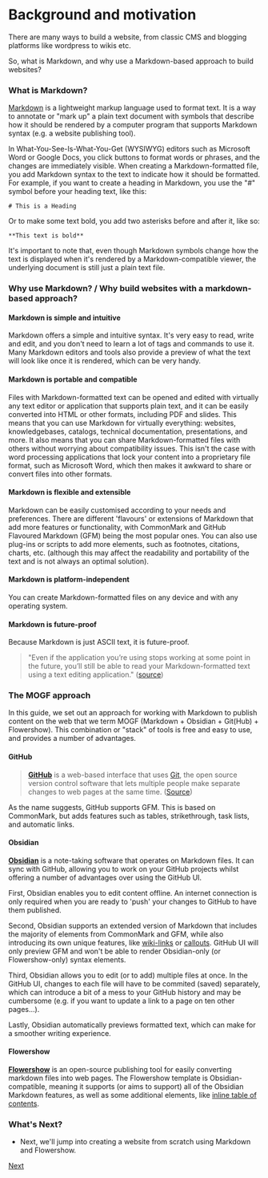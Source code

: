 # Background and motivation

There are many ways to build a website, from classic CMS and blogging platforms like wordpress to wikis etc.

So, what is Markdown, and why use a Markdown-based approach to build websites?

### What is Markdown?

[Markdown](https://en.wikipedia.org/wiki/Markdown) is a lightweight markup language used to format text. It is a way to annotate or "mark up" a plain text document with symbols that describe how it should be rendered by a computer program that supports Markdown syntax (e.g. a website publishing tool).

In What-You-See-Is-What-You-Get (WYSIWYG) editors such as Microsoft Word or Google Docs, you click buttons to format words or phrases, and the changes are immediately visible. When creating a Markdown-formatted file, you add Markdown syntax to the text to indicate how it should be formatted. For example, if you want to create a heading in Markdown, you use the "#" symbol before your heading text, like this:

`# This is a Heading`

Or to make some text bold, you add two asterisks before and after it, like so:

`**This text is bold**`

It's important to note that, even though Markdown symbols change how the text is displayed when it's rendered by a Markdown-compatible viewer, the underlying document is still just a plain text file.

### Why use Markdown? / Why build websites with a markdown-based approach?

#### Markdown is simple and intuitive

Markdown offers a simple and intuitive syntax. It's very easy to read, write and edit, and you don't need to learn a lot of tags and commands to use it. Many Markdown editors and tools also provide a preview of what the text will look like once it is rendered, which can be very handy. 

#### Markdown is portable and compatible

Files with Markdown-formatted text can be opened and edited with virtually any text editor or application that supports plain text, and it can be easily converted into HTML or other formats, including PDF and slides. This means that you can use Markdown for virtually everything: websites, knowledgebases, catalogs, technical documentation, presentations, and more. It also means that you can share Markdown-formatted files with others without worrying about compatibility issues. This isn't the case with word processing applications that lock your content into a proprietary file format, such as Microsoft Word, which then makes it awkward to share or convert files into other formats. 

#### Markdown is flexible and extensible

Markdown can be easily customised according to your needs and preferences. There are different 'flavours' or extensions of Markdown that add more features or functionality, with CommonMark and GitHub Flavoured Markdown (GFM) being the most popular ones. You can also use plug-ins or scripts to add more elements, such as footnotes, citations, charts, etc. (although this may affect the readability and portability of the text and is not always an optimal solution).

#### Markdown is platform-independent

You can create Markdown-formatted files on any device and with any operating system.

#### Markdown is future-proof

Because Markdown is just ASCII text, it is future-proof.

> "Even if the application you’re using stops working at some point in the future, you’ll still be able to read your Markdown-formatted text using a text editing application." ([source](https://stymied.medium.com/why-you-should-and-should-not-use-markdown-1b9d70987792))


### The MOGF approach

In this guide, we set out an approach for working with Markdown to publish content on the web that we term MOGF (Markdown + Obsidian + Git(Hub) + Flowershow). This combination or "stack" of tools is free and easy to use, and provides a number of advantages.

#### GitHub

> **[GitHub](https://github.com/)** is a web-based interface that uses [Git](https://git-scm.com/), the open source version control software that lets multiple people make separate changes to web pages at the same time. ([Source](https://digital.gov/resources/an-introduction-github/))

As the name suggests, GitHub supports GFM. This is based on CommonMark, but adds features such as tables, strikethrough, task lists, and automatic links.

#### Obsidian

**[Obsidian](https://obsidian.md/)** is a note-taking software that operates on Markdown files. It can sync with GitHub, allowing you to work on your GitHub projects whilst offering a number of advantages over using the GitHub UI.

First, Obsidian enables you to edit content offline. An internet connection is only required when you are ready to 'push' your changes to GitHub to have them published.

Second, Obsidian supports an extended version of Markdown that includes the majority of elements from CommonMark and GFM, while also introducing its own unique features, like [wiki-links](https://help.obsidian.md/Linking+notes+and+files/Internal+links) or [callouts](https://help.obsidian.md/Editing+and+formatting/Callouts). GitHub UI will only preview GFM and won't be able to render Obsidian-only (or Flowershow-only) syntax elements. 

Third, Obsidian allows you to edit (or to add) multiple files at once. In the GitHub UI, changes to each file will have to be commited (saved) separately, which can introduce a bit of a mess to your GitHub history and may be cumbersome (e.g. if you want to update a link to a page on ten other pages…).

Lastly, Obsidian automatically previews formatted text, which can make for a smoother writing experience. 

#### Flowershow

**[Flowershow](https://flowershow.app/)** is an open-source publishing tool for easily converting markdown files into web pages. The Flowershow template is Obsidian-compatible, meaning it supports (or aims to support) all of the Obsidian Markdown features, as well as some additional elements, like [inline table of contents](https://flowershow.app/docs/table-of-contents).

### What's Next?

- Next, we'll jump into creating a website from scratch using Markdown and Flowershow.

[Next](tutorial-1)
